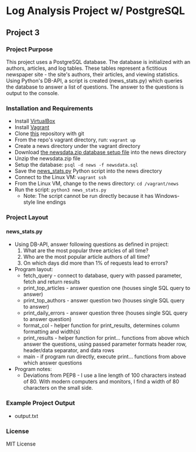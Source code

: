 # Log Analysis Project w/ PostgreSQL
## Project 3

### Project Purpose
This project uses a PostgreSQL database.  The database is initialized with an authors, articles, and log tables.  These tables represent a fictitious newspaper site - the site's authors, their articles, and viewing statistics.  Using Python's DB-API, a script is created (news_stats.py) which queries the database to answer a list of questions.  The answer to the questions is output to the console.

### Installation and Requirements
* Install [VirtualBox](https://www.virtualbox.org/wiki/Downloads)
* Install [Vagrant](https://www.vagrantup.com/downloads.html)
* Clone [this](https://github.com/udacity/fullstack-nanodegree-vm) repository with git
* From the repo's vagrant directory, run:  `vagrant up`
* Create a news directory under the vagrant directory
* Download [the newsdata.zip database setup file](https://d17h27t6h515a5.cloudfront.net/topher/2016/August/57b5f748_newsdata/newsdata.zip) into the news directory
* Unzip the newsdata.zip file
* Setup the database:  `psql -d news -f newsdata.sql`
* Save the [news_stats.py](https://gist.github.com/sockduct/88a2058e6433b4b8c00c5e35bfaf3655) Python script into the news directory
* Connect to the Linux VM:  `vagrant ssh`
* From the Linux VM, change to the news directory:  `cd /vagrant/news`
* Run the script:  `python3 news_stats.py`
  * Note:  The script cannot be run directly because it has Windows-style line endings

### Project Layout
#### news_stats.py
* Using DB-API, answer following questions as defined in project:
  1. What are the most popular three articles of all time?
  2. Who are the most popular article authors of all time?
  3. On which days did more than 1% of requests lead to errors?
* Program layout:
  * fetch_query - connect to database, query with passed parameter, fetch and return results
  * print_top_articles - answer question one (houses single SQL query to answer)
  * print_top_authors - answer question two (houses single SQL query to answer)
  * print_daily_errors - answer question three (houses single SQL query to answer question)
  * format_col - helper function for print_results, determines column formatting and width(s)
  * print_results - helper function for print... functions from above which answer the questions, using passed parameter formats header row, header/data separator, and data rows
  * main - if program run directly, execute print... functions from above which answer questions
* Program notes:
  * Deviations from PEP8 - I use a line length of 100 characters instead of 80.  With modern computers and monitors, I find a width of 80 characters on the small side.

### Example Project Output
* output.txt

### License
MIT License

